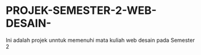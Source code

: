 # PROJEK-SEMESTER-2-WEB-DESAIN-
Ini adalah projek unntuk memenuhi mata kuliah web desain pada Semester 2
